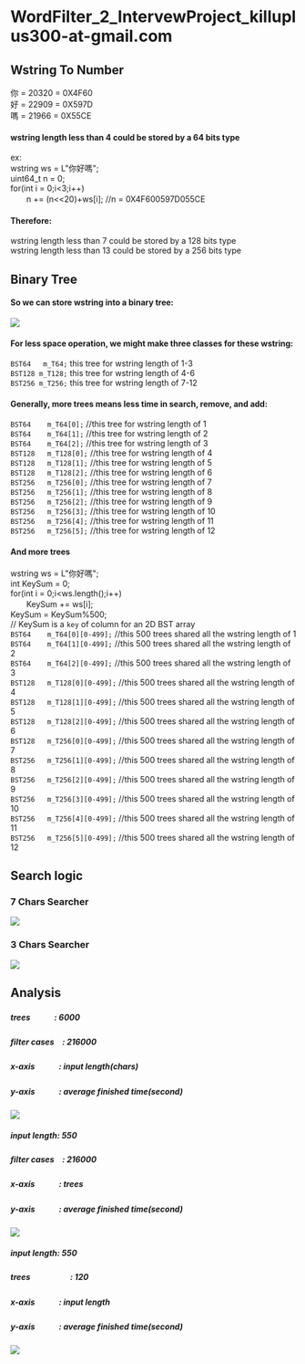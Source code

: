 # WordFilter_2_IntervewProject_killuplus300-at-gmail.com


Wstring To Number
--
你 = 20320 = 0X4F60  
好 = 22909 = 0X597D  
嗎 = 21966 = 0X55CE  
  
#### wstring length less than 4 could be stored by a 64 bits type  
  
ex:  
wstring  ws = L"你好嗎";  
uint64_t n = 0;  
for(int i = 0;i<3;i++)  
　　n += (n<<20)+ws[i]; //n = 0X4F600597D055CE  
  
#### Therefore:  
wstring length less than 7  could be stored by a 128 bits type  
wstring length less than 13 could be stored by a 256 bits type  
  
Binary Tree
--
#### So we can store wstring into a binary tree:  
![](https://github.com/DD898989/Pictures/blob/master/tree.PNG)   
  
#### For less space operation, we might make three classes for these wstring:  
`BST64   m_T64;`   this tree for wstring length of 1-3  
`BST128 m_T128;`   this tree for wstring length of 4-6  
`BST256 m_T256;`   this tree for wstring length of 7-12  

#### Generally, more trees means less time in search, remove, and add:
`BST64    m_T64[0];`    //this tree for wstring length of 1<br/>
`BST64    m_T64[1];`    //this tree for wstring length of 2<br/>
`BST64    m_T64[2];`    //this tree for wstring length of 3<br/>
`BST128   m_T128[0];`   //this tree for wstring length of 4<br/>
`BST128   m_T128[1];`   //this tree for wstring length of 5<br/>
`BST128   m_T128[2];`   //this tree for wstring length of 6<br/>
`BST256   m_T256[0];`   //this tree for wstring length of 7<br/>
`BST256   m_T256[1];`   //this tree for wstring length of 8<br/>
`BST256   m_T256[2];`   //this tree for wstring length of 9<br/>
`BST256   m_T256[3];`   //this tree for wstring length of 10<br/>
`BST256   m_T256[4];`   //this tree for wstring length of 11<br/>
`BST256   m_T256[5];`   //this tree for wstring length of 12<br/>

#### And more trees
wstring  ws = L"你好嗎";<br/>
int KeySum = 0;<br/>
for(int i = 0;i<ws.length();i++)<br/>
　　KeySum += ws[i];<br/>
KeySum = KeySum%500;<br/> // KeySum is a `key` of column for an 2D BST array<br/>
`BST64    m_T64[0][0-499];`   //this 500 trees shared all the wstring length of 1<br/>
`BST64    m_T64[1][0-499];`   //this 500 trees shared all the wstring length of 2<br/>
`BST64    m_T64[2][0-499];`   //this 500 trees shared all the wstring length of 3<br/>
`BST128   m_T128[0][0-499];`   //this 500 trees shared all the wstring length of 4<br/>
`BST128   m_T128[1][0-499];`   //this 500 trees shared all the wstring length of 5<br/>
`BST128   m_T128[2][0-499];`   //this 500 trees shared all the wstring length of 6<br/>
`BST128   m_T256[0][0-499];`   //this 500 trees shared all the wstring length of 7<br/>
`BST256   m_T256[1][0-499];`   //this 500 trees shared all the wstring length of 8<br/>
`BST256   m_T256[2][0-499];`   //this 500 trees shared all the wstring length of 9<br/>
`BST256   m_T256[3][0-499];`   //this 500 trees shared all the wstring length of 10<br/>
`BST256   m_T256[4][0-499];`   //this 500 trees shared all the wstring length of 11<br/>
`BST256   m_T256[5][0-499];`   //this 500 trees shared all the wstring length of 12<br/>

Search logic
--
### 7 Chars Searcher

![](https://github.com/DD898989/Pictures/blob/master/7.png)<br/>

### 3 Chars Searcher

![](https://github.com/DD898989/Pictures/blob/master/3.png)<br/>


Analysis
--
##### trees　　　: 6000
##### filter cases　: 216000
##### x-axis　　　: input length(chars)
##### y-axis　　　: average finished time(second)
![](https://github.com/DD898989/Pictures/blob/master/t1.png)<br/>


##### input length: 550
##### filter cases　: 216000
##### x-axis　　　: trees
##### y-axis　　　: average finished time(second)
![](https://github.com/DD898989/Pictures/blob/master/t2.png)<br/>


##### input length: 550
##### trees　　　　　: 120
##### x-axis　　　: input length
##### y-axis　　　: average finished time(second)
![](https://github.com/DD898989/Pictures/blob/master/t3.png)<br/>
